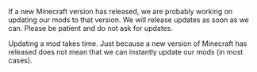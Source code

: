If a new Minecraft version has released, we are probably working on updating our mods to that version. We will release updates as soon as we can. Please be patient and do not ask for updates.

Updating a mod takes time. Just because a new version of Minecraft has released does not mean that we can instantly update our mods (in most cases).